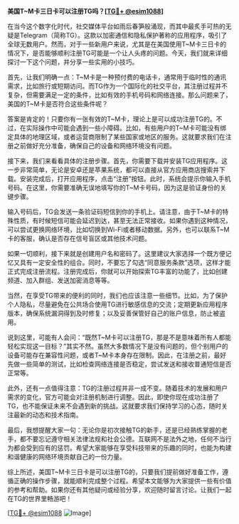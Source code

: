 **美国T~M卡三日卡可以注册TG吗？[[TG💪+ @esim1088](https://t.me/s/esim1088)]**

在当今这个数字化时代，社交媒体平台如雨后春笋般涌现，而其中最炙手可热的无疑是Telegram（简称TG）。这款以加密通信和隐私保护著称的应用程序，吸引了全球无数用户。然而，对于一些新用户来说，尤其是在美国使用T~M卡三日卡的情况下，是否能够顺利注册TG可能是一个让人头疼的问题。今天，我们就来详细探讨一下这个问题，并分享一些实用的小技巧。

首先，让我们明确一点：T~M卡是一种预付费的电话卡，通常用于临时性的通讯需求，比如旅行或短期访问。而TG作为一个国际化的社交平台，其注册过程并不复杂，但需要满足一定的条件，比如有效的手机号码和网络连接。那么问题来了，美国的T~M卡是否符合这些条件呢？

答案是肯定的！只要你有一张有效的T~M卡，理论上是可以成功注册TG的。不过，在实际操作中可能会遇到一些小障碍。比如，有些用户的T~M卡可能没有绑定具体的地理区域，或者运营商限制了某些国家或地区的服务。这就要求我们在注册之前做好充分准备，确保自己的设备和网络环境没有问题。

接下来，我们来看看具体的注册步骤。首先，你需要下载并安装TG应用程序。这一步非常简单，无论是安卓还是苹果系统，都可以直接从官方应用商店搜索并下载。安装完成后，打开应用程序，点击“注册”按钮。此时，系统会提示你输入手机号码。在这里，你需要准确无误地填写你的T~M卡号码，因为这是验证身份的关键步骤。

输入号码后，TG会发送一条验证码短信到你的手机上。请注意，由于T~M卡的特殊性质，有时候短信可能会延迟到达，甚至无法正常接收。如果你遇到这种情况，可以尝试更换网络环境，比如切换到Wi-Fi或者移动数据。另外，也可以联系T~M卡的客服，确认是否存在信号盲区或其他技术问题。

如果一切顺利，接下来就是创建用户名和密码了。这里建议大家选择一个既方便记忆又具有一定安全性的组合。同时，不要忘了勾选“同意服务条款”选项，这样才能正式完成注册流程。注册完成后，你就可以开始探索TG丰富的功能了，比如创建频道、加入群组、发送加密消息等等。

当然，在享受TG带来的便利的同时，我们也应该注意一些细节。比如，为了保护个人隐私，尽量避免在公共场合使用TG进行敏感信息的交流；定期更新应用程序版本，确保系统漏洞得到及时修复；以及妥善保管好自己的账户信息，防止被盗用。

说到这里，可能有人会问：“既然T~M卡可以注册TG，那是不是意味着所有人都能轻松实现这一目标？”其实不然。虽然大多数情况下是没有问题的，但个别用户的设备可能存在兼容性问题，或者T~M卡本身存在限制。因此，在注册之前，最好先做一些简单的测试，比如检查网络连接是否稳定，尝试发送和接收普通短信是否正常等。

此外，还有一点值得注意：TG的注册过程并非一成不变。随着技术的发展和用户需求的变化，官方可能会对注册机制进行调整。因此，即使你现在成功注册了TG，也不能保证未来不会遇到新的挑战。这就要求我们保持学习的心态，随时关注最新的动态和技术指南。

最后，我想提醒大家一句：无论你是初次接触TG的新手，还是已经熟练掌握的老手，都不要忘记遵守相关法律法规和社会公德。互联网不是法外之地，任何不当行为都会受到应有的惩罚。希望大家能够在享受科技带来的乐趣的同时，也能为构建和谐健康的网络环境贡献自己的一份力量。

综上所述，美国T~M卡三日卡是可以注册TG的，只要我们提前做好准备工作，遵循正确的操作步骤，就能顺利完成整个过程。希望本文能够为大家提供一些有价值的参考和帮助。如果你还有其他疑问或经验分享，欢迎随时留言讨论。让我们一起在TG的世界里畅游吧！

[[TG💪+ @esim1088](https://t.me/s/esim1088) ![Image](https://i.postimg.cc/4NQfJmqS/Snipaste-2025-05-13-00-14-12.png)]